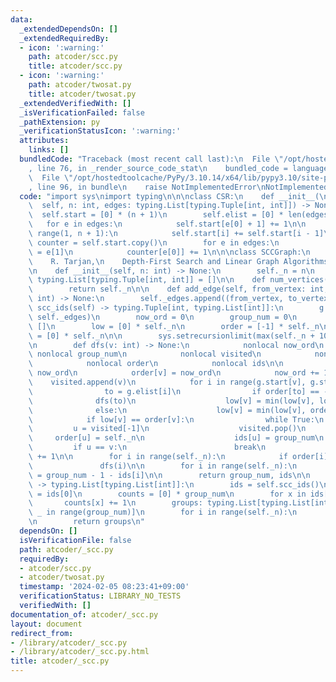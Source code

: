 ```yaml
---
data:
  _extendedDependsOn: []
  _extendedRequiredBy:
  - icon: ':warning:'
    path: atcoder/scc.py
    title: atcoder/scc.py
  - icon: ':warning:'
    path: atcoder/twosat.py
    title: atcoder/twosat.py
  _extendedVerifiedWith: []
  _isVerificationFailed: false
  _pathExtension: py
  _verificationStatusIcon: ':warning:'
  attributes:
    links: []
  bundledCode: "Traceback (most recent call last):\n  File \"/opt/hostedtoolcache/PyPy/3.10.14/x64/lib/pypy3.10/site-packages/onlinejudge_verify/documentation/build.py\"\
    , line 76, in _render_source_code_stat\n    bundled_code = language.bundle(\n\
    \  File \"/opt/hostedtoolcache/PyPy/3.10.14/x64/lib/pypy3.10/site-packages/onlinejudge_verify/languages/python.py\"\
    , line 96, in bundle\n    raise NotImplementedError\nNotImplementedError\n"
  code: "import sys\nimport typing\n\n\nclass CSR:\n    def __init__(\n          \
    \  self, n: int, edges: typing.List[typing.Tuple[int, int]]) -> None:\n      \
    \  self.start = [0] * (n + 1)\n        self.elist = [0] * len(edges)\n\n     \
    \   for e in edges:\n            self.start[e[0] + 1] += 1\n\n        for i in\
    \ range(1, n + 1):\n            self.start[i] += self.start[i - 1]\n\n       \
    \ counter = self.start.copy()\n        for e in edges:\n            self.elist[counter[e[0]]]\
    \ = e[1]\n            counter[e[0]] += 1\n\n\nclass SCCGraph:\n    '''\n    Reference:\n\
    \    R. Tarjan,\n    Depth-First Search and Linear Graph Algorithms\n    '''\n\
    \n    def __init__(self, n: int) -> None:\n        self._n = n\n        self._edges:\
    \ typing.List[typing.Tuple[int, int]] = []\n\n    def num_vertices(self) -> int:\n\
    \        return self._n\n\n    def add_edge(self, from_vertex: int, to_vertex:\
    \ int) -> None:\n        self._edges.append((from_vertex, to_vertex))\n\n    def\
    \ scc_ids(self) -> typing.Tuple[int, typing.List[int]]:\n        g = CSR(self._n,\
    \ self._edges)\n        now_ord = 0\n        group_num = 0\n        visited =\
    \ []\n        low = [0] * self._n\n        order = [-1] * self._n\n        ids\
    \ = [0] * self._n\n\n        sys.setrecursionlimit(max(self._n + 1000, sys.getrecursionlimit()))\n\
    \n        def dfs(v: int) -> None:\n            nonlocal now_ord\n           \
    \ nonlocal group_num\n            nonlocal visited\n            nonlocal low\n\
    \            nonlocal order\n            nonlocal ids\n\n            low[v] =\
    \ now_ord\n            order[v] = now_ord\n            now_ord += 1\n        \
    \    visited.append(v)\n            for i in range(g.start[v], g.start[v + 1]):\n\
    \                to = g.elist[i]\n                if order[to] == -1:\n      \
    \              dfs(to)\n                    low[v] = min(low[v], low[to])\n  \
    \              else:\n                    low[v] = min(low[v], order[to])\n\n\
    \            if low[v] == order[v]:\n                while True:\n           \
    \         u = visited[-1]\n                    visited.pop()\n               \
    \     order[u] = self._n\n                    ids[u] = group_num\n           \
    \         if u == v:\n                        break\n                group_num\
    \ += 1\n\n        for i in range(self._n):\n            if order[i] == -1:\n \
    \               dfs(i)\n\n        for i in range(self._n):\n            ids[i]\
    \ = group_num - 1 - ids[i]\n\n        return group_num, ids\n\n    def scc(self)\
    \ -> typing.List[typing.List[int]]:\n        ids = self.scc_ids()\n        group_num\
    \ = ids[0]\n        counts = [0] * group_num\n        for x in ids[1]:\n     \
    \       counts[x] += 1\n        groups: typing.List[typing.List[int]] = [[] for\
    \ _ in range(group_num)]\n        for i in range(self._n):\n            groups[ids[1][i]].append(i)\n\
    \n        return groups\n"
  dependsOn: []
  isVerificationFile: false
  path: atcoder/_scc.py
  requiredBy:
  - atcoder/scc.py
  - atcoder/twosat.py
  timestamp: '2024-02-05 08:23:41+09:00'
  verificationStatus: LIBRARY_NO_TESTS
  verifiedWith: []
documentation_of: atcoder/_scc.py
layout: document
redirect_from:
- /library/atcoder/_scc.py
- /library/atcoder/_scc.py.html
title: atcoder/_scc.py
---
```

